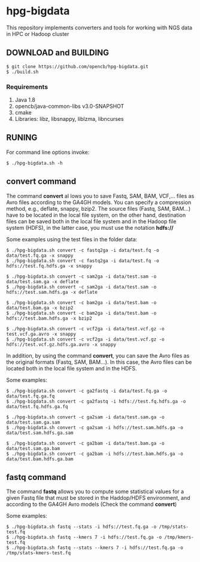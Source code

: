 # hpg-bigdata
This repository implements converters and tools for working with NGS data in HPC or Hadoop cluster

DOWNLOAD and BUILDING
---------------------

    $ git clone https://github.com/opencb/hpg-bigdata.git
    $ ./build.sh

### Requirements

  1. Java 1.8
  2. opencb/java-common-libs v3.0-SNAPSHOT
  3. cmake
  4. Libraries: libz, libsnappy, liblzma, libncurses

RUNING
-------

  For command line options invoke:

    $ ./hpg-bigdata.sh -h



convert command
-------------

  The command **convert** al lows you to save Fastq, SAM, BAM, VCF,... files as Avro files according to the GA4GH models. You can specify a compression method, e.g., deflate, snappy, bzip2.
  The source files (Fastq, SAM, BAM...) have to be located in the local file system, on the other hand, destination files can be saved both in the local file system and in the Hadoop file system (HDFS), in the latter case, you must use the notation **hdfs://**
  
  Some examples using the test files in the folder data:
   
    $ ./hpg-bigdata.sh convert -c fastq2ga -i data/test.fq -o data/test.fq.ga -x snappy
    $ ./hpg-bigdata.sh convert -c fastq2ga -i data/test.fq -o hdfs://test.fq.hdfs.ga -x snappy
    
    $ ./hpg-bigdata.sh convert -c sam2ga -i data/test.sam -o data/test.sam.ga -x deflate
    $ ./hpg-bigdata.sh convert -c sam2ga -i data/test.sam -o hdfs://test.sam.hdfs.ga -x deflate
    
    $ ./hpg-bigdata.sh convert -c bam2ga -i data/test.bam -o data/test.bam.ga -x bzip2
    $ ./hpg-bigdata.sh convert -c bam2ga -i data/test.bam -o hdfs://test.bam.hdfs.ga -x bzip2

    $ ./hpg-bigdata.sh convert -c vcf2ga -i data/test.vcf.gz -o test.vcf.ga.avro -x snappy
    $ ./hpg-bigdata.sh convert -c vcf2ga -i data/test.vcf.gz -o hdfs://test.vcf.gz.hdfs.ga.avro -x snappy

  In addition, by using the command **convert**, you can save the Avro files as the original formats (Fastq, SAM, BAM...). In this case, the Avro files can be located both in the local file system and in the HDFS. 
  
  Some examples:
   
    $ ./hpg-bigdata.sh convert -c ga2fastq -i data/test.fq.ga -o data/test.fq.ga.fq
    $ ./hpg-bigdata.sh convert -c ga2fastq -i hdfs://test.fq.hdfs.ga -o data/test.fq.hdfs.ga.fq 
    
    $ ./hpg-bigdata.sh convert -c ga2sam -i data/test.sam.ga -o data/test.sam.ga.sam
    $ ./hpg-bigdata.sh convert -c ga2sam -i hdfs://test.sam.hdfs.ga -o data/test.sam.hdfs.ga.sam
    
    $ ./hpg-bigdata.sh convert -c ga2bam -i data/test.bam.ga -o data/test.sam.ga.bam
    $ ./hpg-bigdata.sh convert -c ga2bam -i hdfs://test.bam.hdfs.ga -o data/test.bam.hdfs.ga.bam
   

fastq command
-------------

  The command **fastq** allows you to compute some statistical values for a given Fastq file that must be stored in the Haddop/HDFS environment, and according to the GA4GH Avro models (Check the command **convert**)
  
  Some examples:
   
    $ ./hpg-bigdata.sh fastq --stats -i hdfs://test.fq.ga -o /tmp/stats-test.fq
    $ ./hpg-bigdata.sh fastq --kmers 7 -i hdfs://test.fq.ga -o /tmp/kmers-test.fq
    $ ./hpg-bigdata.sh fastq --stats --kmers 7 -i hdfs://test.fq.ga -o /tmp/stats-kmers-test.fq
    
    
